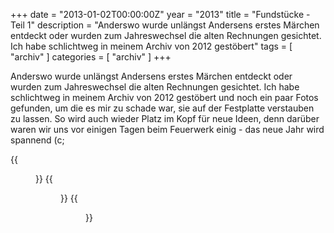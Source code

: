 +++
date = "2013-01-02T00:00:00Z"
year = "2013"
title = "Fundstücke - Teil 1"
description = "Anderswo wurde unlängst Andersens erstes Märchen entdeckt oder wurden zum Jahreswechsel die alten Rechnungen gesichtet. Ich habe schlichtweg in meinem Archiv von 2012 gestöbert"
tags = [ "archiv" ]
categories = [ "archiv" ]
+++

Anderswo wurde unlängst Andersens erstes Märchen entdeckt oder wurden zum Jahreswechsel die alten Rechnungen gesichtet. Ich habe schlichtweg in meinem Archiv von 2012 gestöbert und noch ein paar Fotos gefunden, um die es mir zu schade war, sie auf der Festplatte verstauben zu lassen. So wird auch wieder Platz im Kopf für neue Ideen, denn darüber waren wir uns vor einigen Tagen beim Feuerwerk einig - das neue Jahr wird spannend (c;

{{<figure src="/images/2012/20121028-1302-28.jpg" title="Phone cooking">}}
{{<figure src="/images/2012/20121028-1323-33.jpg" title="Was guckst'n so?">}}
{{<figure src="/images/2012/20121028-1326-38.jpg" title="Bordwärts">}}
